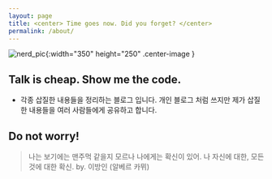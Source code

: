 ```yaml
---
layout: page
title: <center> Time goes now. Did you forget? </center>
permalink: /about/
---
```


![nerd_pic](../images/nerdooit.png){:width="350" height="250" .center-image }

## Talk is cheap. Show me the code.
 - 각종 삽질한 내용들을 정리하는 블로그 입니다. 개인 블로그 처럼 쓰지만 제가 삽질한 내용들을 여러 사람들에게 공유하고 합니다.

## Do not worry!
> 나는 보기에는 맨주먹 같을지 모르나 나에게는 확신이 있어. 나 자신에 대한, 모든것에 대한 확신. by. 이방인 (알베르 카뮈)
